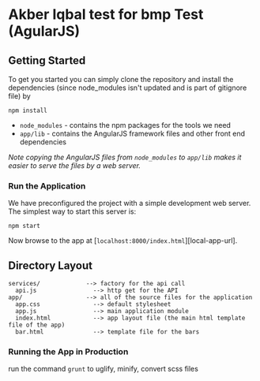 # Akber Iqbal test for bmp Test (AgularJS)

## Getting Started

To get you started you can simply clone the repository and install the dependencies (since node_modules isn't updated and is part of gitignore file) by 
```
npm install
```

* `node_modules` - contains the npm packages for the tools we need
* `app/lib` - contains the AngularJS framework files and other front end dependencies

*Note copying the AngularJS files from `node_modules` to `app/lib` makes it easier to serve the
files by a web server.*

### Run the Application

We have preconfigured the project with a simple development web server. The simplest way to start
this server is:

```
npm start
```

Now browse to the app at [`localhost:8000/index.html`][local-app-url].


## Directory Layout

```
services/             --> factory for the api call
  api.js                --> http get for the API 
app/                  --> all of the source files for the application
  app.css               --> default stylesheet
  app.js                --> main application module
  index.html            --> app layout file (the main html template file of the app)
  bar.html              --> template file for the bars
```


### Running the App in Production

run the command `grunt` to uglify, minify, convert scss files

